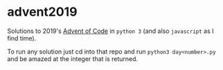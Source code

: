 # advent2019

Solutions to 2019's [Advent of Code](https://www.adventofcode.com) in `python 3` (and also `javascript` as I find time).

To run any solution just cd into that repo and run `python3 day<number>.py` and be amazed at the integer that is returned.
